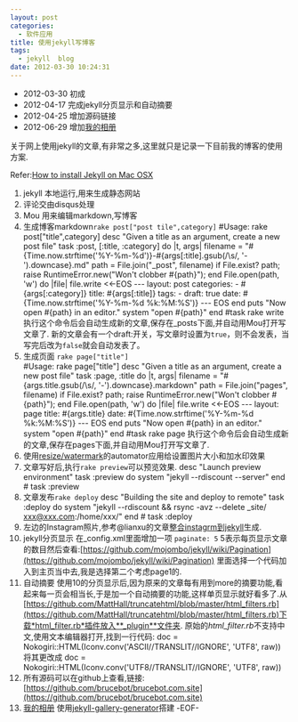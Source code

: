 ```yaml
---
layout: post
categories: 
  - 软件应用
title: 使用jekyll写博客
tags:
  - jekyll  blog
date: 2012-03-30 10:24:31
---
```

* 2012-03-30 初成
* 2012-04-17 完成jekyll分页显示和自动摘要
* 2012-04-25 增加源码链接
* 2012-06-29 增加[我的相册](http://brucebot.com/gallery/)

关于网上使用jekyll的文章,有非常之多,这里就只是记录一下目前我的博客的使用方案.

Refer:[How to install Jekyll on Mac OSX](http://brandonbohling.com/2011/08/27/Installing-Jekyll-on-Mac/)

1. jekyll 本地运行,用来生成静态网站
2. 评论交由disqus处理
3. Mou 用来编辑markdown,写博客
4. 生成博客markdown`rake post["post tile",category]`
		#Usage: rake post["title",category]
		desc "Given a title as an argument, create a new post file"
		task :post, [:title, :category] do |t, args|
		  filename = "#{Time.now.strftime('%Y-%m-%d')}-#{args[:title].gsub(/\s/, '-').downcase}.md"
		  path = File.join("_post", filename)
		  if File.exist? path; raise RuntimeError.new("Won't clobber #{path}"); end
		  File.open(path, 'w') do |file|
		    file.write <<-EOS
		---
		layout: post
		categories: 
		 - #{args[:category]}
		title: #{args[:title]}
		tags:
		  - 
		draft: true
		date: #{Time.now.strftime('%Y-%m-%d %k:%M:%S')}
		---
		EOS
		    end
		    puts "Now open #{path} in an editor."
		    system "open #{path}"
		 end #task rake write
 执行这个命令后会自动生成新的文章,保存在_posts下面,并自动用Mou打开写文章了. 新的文章会有一个draft:开关，写文章时设置为`true`，则不会发表，当写完后改为`false`就会自动发表了。
5. 生成页面 `rake page["title"]`  
			#Usage: rake page["title"]
		desc "Given a title as an argument, create a new post file"
		task :page, :title do |t, args|
		  filename = "#{args.title.gsub(/\s/, '-').downcase}.markdown"
		  path = File.join("pages", filename)
		  if File.exist? path; raise RuntimeError.new("Won't clobber #{path}"); end
		  File.open(path, 'w') do |file|
		    file.write <<-EOS
		---
		layout: page
		title: #{args.title}
		date: #{Time.now.strftime('%Y-%m-%d %k:%M:%S')}
		---
		EOS
		    end
		    puts "Now open #{path} in an editor."
		    system "open #{path}"
		 end #task rake page
执行这个命令后会自动生成新的文章,保存在pages下面,并自动用Mou打开写文章了. 
6. 使用[resize/watermark](http://brucebot.com/2012/03/29/automator-images-resize-and-watermark/)的automator应用给设置图片大小和加水印效果
7. 文章写好后,执行`rake preview`可以预览效果.
		desc "Launch preview environment"
		task :preview do
		  system "jekyll --rdiscount --server"
		end # task :preview
8. 文章发布`rake deploy`
		desc "Building the site and deploy to remote"
		task :deploy do
		 system "jekyll --rdiscount && rsync -avz --delete _site/ xxx@xxx.com:/home/xxx/"
		end # task :deploy
9. 左边的Instagram照片,参考@lianxu的文章[整合instagrm到jekyll](http://www.lianxu.me/blog/2011/12/21/integrate-instagram-into-octopress/)生成.
10. jekyll分页显示
在_config.xml里面增加一项 `paginate: 5` 5表示每页显示文章的数目然后查看:[https://github.com/mojombo/jekyll/wiki/Pagination](https://github.com/mojombo/jekyll/wiki/Pagination) 里面选择一个代码加入到主页当中去,我是选择第二个考虑page1的.
11. 自动摘要
使用10的分页显示后,因为原来的文章每有用到more的摘要功能,看起来每一页会相当长,于是加一个自动摘要的功能,这样单页显示就好看多了.从
[https://github.com/MattHall/truncatehtml/blob/master/html_filters.rb](https://github.com/MattHall/truncatehtml/blob/master/html_filters.rb)下载*html_filter.rb*插件放入**_plugin**文件夹.
原始的*html_filter.rb*不支持中文,使用文本编辑器打开,找到一行代码:
		doc = Nokogiri::HTML(Iconv.conv('ASCII//TRANSLIT//IGNORE', 'UTF8', raw))
将其更改成
		doc = Nokogiri::HTML(Iconv.conv('UTF8//TRANSLIT//IGNORE', 'UTF8', raw))
12. 所有源码可以在github上查看,链接:[https://github.com/brucebot/brucebot.com.site](https://github.com/brucebot/brucebot.com.site)
13. [我的相册](http://brucebot.com/gallery/) 使用[jekyll-gallery-generator](https://github.com/ggreer/jekyll-gallery-generator)搭建
-EOF-




